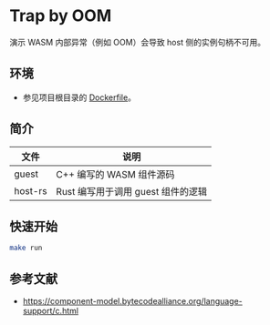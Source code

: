 # Trap by OOM

演示 WASM 内部异常（例如 OOM）会导致 host 侧的实例句柄不可用。

## 环境
- 参见项目根目录的 [Dockerfile](../../docker/Dockerfile)。

## 简介

文件 | 说明
-----|-------
guest | C++ 编写的 WASM 组件源码
host-rs | Rust 编写用于调用 guest 组件的逻辑

## 快速开始
```bash
make run
```

## 参考文献
- https://component-model.bytecodealliance.org/language-support/c.html

